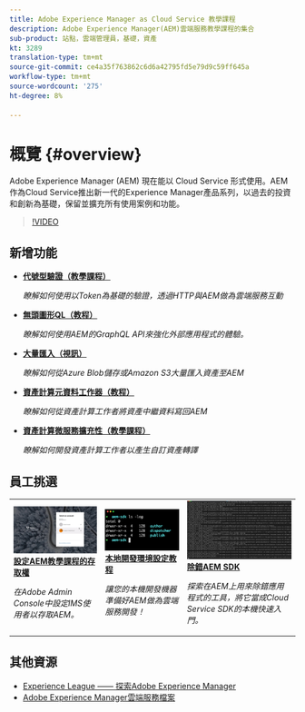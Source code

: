 ```yaml
---
title: Adobe Experience Manager as Cloud Service 教學課程
description: Adobe Experience Manager(AEM)雲端服務教學課程的集合
sub-product: 站點，雲端管理員，基礎，資產
kt: 3289
translation-type: tm+mt
source-git-commit: ce4a35f763862c6d6a42795fd5e79d9c59ff645a
workflow-type: tm+mt
source-wordcount: '275'
ht-degree: 8%

---
```



# 概覽 {#overview}

Adobe Experience Manager (AEM) 現在能以 Cloud Service 形式使用。AEM作為Cloud Service推出新一代的Experience Manager產品系列，以過去的投資和創新為基礎，保留並擴充所有使用案例和功能。

>[!VIDEO](https://video.tv.adobe.com/v/31085/?quality=12&learn=on)

## 新增功能

* **[代號型驗證（教學課程）](https://experienceleague.adobe.com/docs/experience-manager-learn/getting-started-with-aem-headless/authentication/overview.html)**

   *瞭解如何使用以Token為基礎的驗證，透過HTTP與AEM做為雲端服務互動*

* **[無頭圖形QL（教程）](https://experienceleague.adobe.com/docs/experience-manager-learn/getting-started-with-aem-headless/graphql/overview.html)**

   *瞭解如何使用AEM的GraphQL API來強化外部應用程式的體驗。*

* **[大量匯入（視訊）](./migration/bulk-import.md)**

   *瞭解如何從Azure Blob儲存或Amazon S3大量匯入資產至AEM*

* **[資產計算元資料工作器（教程）](./asset-compute/advanced/metadata.md)**

   *瞭解如何從資產計算工作者將資產中繼資料寫回AEM*

* **[資產計算微服務擴充性（教學課程）](./asset-compute/overview.md)**

   *瞭解如何開發資產計算工作者以產生自訂資產轉譯*

## 員工挑選

<table>
   <td>
      <a href="./accessing/overview.md">
      <img alt="將AEM的存取權設定為雲端服務" src="./assets/overview/staff-pick__accessing.png"/>
      </a>
      <div>
         <a href="./accessing/overview.md">
         <strong>設定AEM教學課程的存取權</strong>
         </a>
      </div>
      <p>
         <em>在Adobe Admin Console中設定IMS使用者以存取AEM。</em>
      <p>
   </td>   
   <td>
      <a href="./local-development-environment/overview.md">
      <img alt="本地開發環境設定教程" src="./assets/overview/staff-pick__local-development-environment-set-up.png"/>
      </a>
      <div>
         <a href="./local-development-environment/overview.md">
         <strong>本地開發環境設定教程</strong>
         </a>
      </div>
      <p>
         <em>讓您的本機開發機器準備好AEM做為雲端服務開發！</em>
      <p>
   </td>   
   <td>
      <a href="./debugging/aem-sdk-local-quickstart/overview.md">
      <img alt="除錯AEM SDK的本機快速入門" src="./assets/overview/staff-pick__debugging.png"/>
      </a>
      <div>
         <a href="./debugging/aem-sdk-local-quickstart/overview.md">
         <strong>除錯AEM SDK</strong>
         </a>
      </div>
      <p>
         <em>探索在AEM上用來除錯應用程式的工具，將它當成Cloud Service SDK的本機快速入門。</em>
      <p>
   </td>
</table>

## 其他資源

* [Experience League —— 探索Adobe Experience Manager](https://experienceleague.adobe.com/#recommended/solutions/experience-manager)
* [Adobe Experience Manager雲端服務檔案](https://docs.adobe.com/content/help/en/experience-manager-cloud-service/landing/home.html)
